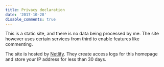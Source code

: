 ```yaml
---
title: Privacy declaration
date: '2017-10-28'
disable_comments: true
---
```


This is a static site, and there is no data being processed by me. The site
however uses certain services from third to enable features like commenting.

The site is hosted by [Netlify](https://www.netlify.com). They create access
logs for this homepage and store your IP address for less than 30 days.
